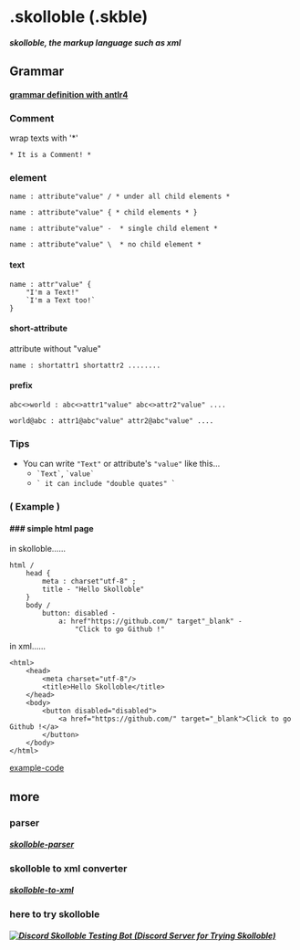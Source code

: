 # .skolloble  (.skble)

#### _skolloble, the markup language such as xml_

## Grammar

#### [grammar definition with antlr4](skolloble-grammar/grammar/src/main/antlr/Skolloble.g4)

### Comment
wrap texts with '*'
```
* It is a Comment! *
```

### element

```
name : attribute"value" / * under all child elements *

name : attribute"value" { * child elements * }

name : attribute"value" -  * single child element *

name : attribute"value" \  * no child element *
```

#### text
```
name : attr"value" {
    "I'm a Text!"
    `I'm a Text too!`
}
```

#### short-attribute

attribute without "value"

```
name : shortattr1 shortattr2 ........
```

#### prefix
```
abc<>world : abc<>attr1"value" abc<>attr2"value" ....
```
```
world@abc : attr1@abc"value" attr2@abc"value" ....
```

### Tips

+ You can write `"Text"` or attribute's `"value"` like this...
  + ``` `Text` ```, ``` `value` ```
  + ``` ` it can include "double quates" ` ```

### ( Example )

#### ### simple html page

in skolloble......

```
html /
    head {
        meta : charset"utf-8" ;
        title - "Hello Skolloble"
    }
    body /
        button: disabled -
            a: href"https://github.com/" target"_blank" -
                "Click to go Github !"
```

in xml......

```
<html>
    <head>
        <meta charset="utf-8"/>    
        <title>Hello Skolloble</title>
    </head>
    <body>
        <button disabled="disabled">
            <a href="https://github.com/" target="_blank">Click to go Github !</a>
        </button>
    </body>
</html>
```

[example-code](skolloble-test)

## more

### parser

##### [skolloble-parser](skolloble-parser)

### skolloble to xml converter

##### [skolloble-to-xml](skolloble-to-xml)

### here to try skolloble

##### [![Discord Skolloble Testing Bot](https://cdn.discordapp.com/avatars/940828335754334209/efc1bfd6dd576e0728fa80c1a1bf38d3.webp?size=128) (Discord Server for Trying Skolloble)](https://discord.gg/yj9YKDyw)

